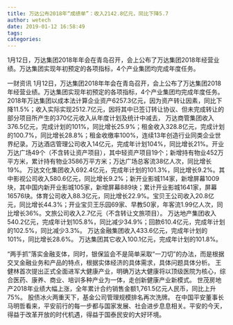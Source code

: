 ```yaml
---
title: 万达公布2018年“成绩单”：收入2142.8亿元，同比下降5.7
author: wetech
date: 2019-01-12 16:58:49
tags: 
categories: 
---
```

1月12日，万达集团2018年年会在青岛召开，会上公布了万达集团2018年经营业绩。万达集团实现年初预定的各项指标，4个产业集团均完成年度任务。
<!-- more -->
一财资讯
1月12日，万达集团2018年年会在青岛召开，会上公布了万达集团2018年经营业绩。万达集团实现年初预定的各项指标，4个产业集团均完成年度任务。
2018年万达集团以成本法计算企业资产6257.3亿元，因为资产转让因素，同比下降11.5%；收入实际实现2512.7亿元，因将其中已签订转让协议、但未完成转让的部分项目所产生的370亿元收入从年度计划及统计中减去，
万达商管集团收入376.5亿元，完成计划的101%，同比增长25.9%；租金收入328.8亿元，完成计划的100.7%，同比增长28.8%；租金收缴率100%，连续13年创造行业同类企业世界纪录。万达酒店管理公司收入14亿元，完成年计划104%，同比增长21%。开业万达广场49个（不含转让资产项目），其中轻资产项目19个；新增持有物业452万平方米，累计持有物业3586万平方米；万达广场总客流38亿人次，同比增长19%。
万达文化集团收入692.4亿元，完成年计划的101.3%，同比增长9.2%。其中影视公司收入580.6亿元，同比增长9.2%；新开业影城114家，新增屏幕1009块，其中国内新开业影城105家，新增屏幕889块；累计开业影城1641家，屏幕16576块。体育公司收入88.3亿元，同比增长22.9%。宝贝王公司收入20.8亿元，同比增长44.3%；开业宝贝王乐园69家、早教50家，年客流1.99亿人次，同比增长36%。文旅公司收入2.7亿元（不含转让文旅项目）。
万达地产集团收入540.2亿元，完成年计划105.8%，同比减少34.9%；回款610.4亿元，完成年计划的102.5%，同比减少3.3%。
万达金融集团收入433.6亿元，完成年计划的101%，同比增长28.6%。
万达集团其它收入100.1亿元，完成年计划的101.8%。
 
 
“两手抓”落实金融支体，同时，银保监会不是简单采取“一刀切”的办法，而是根据交叉金融业务和产品的特点，根据实体经济的具体需求，具体问题具体分析。
王健林首次提出正式全面进军大健康产业，明确万达大健康将以顶级医院为核心，综合医药、康养、商业、培训多种产业为一体，走创新健康产业新模式。
世茂房地产2018年业绩大幅上涨，全年累计合约销售金额1,761.5亿元人民币，同比上升75%。
股债冰火两重天下，基金公司管理规模排名再次洗牌。
在中国平安董事长马明哲看来，平安前行的每一步都与国家发展、社会进步息息相关。平安的今天，得益于改革开放的时代机遇，得益于国泰民安的大好环境。
